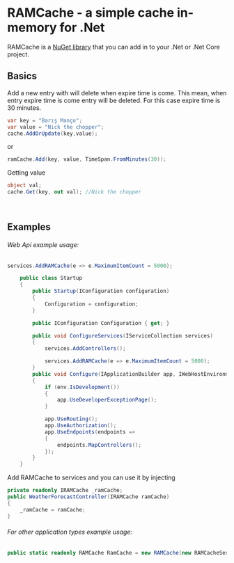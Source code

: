 ﻿RAMCache - a simple cache in-memory for .Net
========================================

RAMCache is a [NuGet library](https://www.nuget.org/packages/RAMCache) that you can add in to your .Net or .Net Core project.


Basics
--------
Add a new entry with will delete when expire time is come. This mean, when entry expire time is come entry will be deleted. For this case expire time is 30 minutes.

```csharp
var key = "Barış Manço";
var value = "Nick the chopper";
cache.AddOrUpdate(key,value);
```
or 

```csharp
ramCache.Add(key, value, TimeSpan.FromMinutes(30));
```
Getting value
```csharp
object val;
cache.Get(key, out val); //Nick the chopper
```
<br/>

Examples
--------
###### Web Api example usage:

``` csharp
services.AddRAMCache(e => e.MaximumItemCount = 5000);
```


```csharp
    public class Startup
    {
        public Startup(IConfiguration configuration)
        {
            Configuration = configuration;
        }

        public IConfiguration Configuration { get; }

        public void ConfigureServices(IServiceCollection services)
        {
            services.AddControllers();

            services.AddRAMCache(e => e.MaximumItemCount = 5000);
        }
        public void Configure(IApplicationBuilder app, IWebHostEnvironment env)
        {
            if (env.IsDevelopment())
            {
                app.UseDeveloperExceptionPage();
            }

            app.UseRouting();
            app.UseAuthorization();
            app.UseEndpoints(endpoints =>
            {
                endpoints.MapControllers();
            });
        }
    }
```

Add RAMCache to services and you can use it by injecting

```csharp
private readonly IRAMCache _ramCache;
public WeatherForecastController(IRAMCache ramCache)
{
    _ramCache = ramCache;
}
```

###### For other application types example usage:

```csharp
public static readonly RAMCache RamCache = new RAMCache(new RAMCacheServiceOptions{MaximumItemCount = 5000});
```